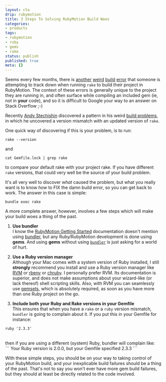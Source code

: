 ```yaml
---
layout: cta
drip: rubymotion
title: 3 Steps To Solving RubyMotion Build Woes
categories:
- products
tags:
- rubymotion
- ruby
- gems
- rake
status: publish
published: true
meta: {}
---
```

Seems every few months, there is [another](http://community.rubymotion.com/t/rm-is-suddenly-only-compiling-my-app-code/14330) [weird](http://community.rubymotion.com/t/redpotion-error-building-vendor-project-vendor-pods-failed-to-create-at-least-one-a-library/1015) [build](http://community.rubymotion.com/t/could-not-find-rake-10-4-2-in-any-of-the-sources/195) [error](http://community.rubymotion.com/t/rake-pod-install-uses-ruby-2-0-0-not-2-3-1/1672) that someone is attempting to track down when running `rake` to build their project in RubyMotion. The context of these errors is generally unique to the project they are running in, and often surface while compiling an included gem (ie, not in **your** code), and so it is difficult to Google your way to an answer on Stack Overflow ;-)

Recently [Andy Stechishin](https://motioneers.slack.com/team/apstechisin) discovered a pattern in his weird [build problems](http://community.rubymotion.com/t/rm-is-suddenly-only-compiling-my-app-code/1433/8), in which he uncovered a version mismatch with an updated version of `rake`.

One quick way of discovering if this is your problem, is to run:

`rake --version`

and

`cat Gemfile.lock | grep rake`

to compare your default rake with your project rake. If you have different `rake` versions, that could very well be the source of your build problem.

It's all very well to discover *what* caused the problem, but what you really want is to know *how* to FIX the damn build error, so you can get back to work.  The answer in this case is simple:

`bundle exec rake`

A more complete answer, however, involves a few steps which will make your build woes a thing of the past.

1. **Use bundler**  
  I know the [RubyMotion Getting Started](http://www.rubymotion.com/developers/guides/manuals/cocoa/getting-started/) 
  documentation doesn't mention using [bundler](http://bundler.io/v1.12/#getting-started), but any Ruby/RubyMotion development is done using **gems**. And using 
  **gems** without using [`bundler`](http://bundler.io/v1.12/#getting-started) is just asking for a world of hurt.
  
1. **Use a Ruby version manager**  
  Although your Mac comes with a system version of Ruby installed, I still **strongly** recommend you 
  install and use a Ruby version manager like [RVM](https://rvm.io) or [rbenv](https://github.com/rbenv/rbenv)
  or [chruby](). I personally prefer RVM. Its documentation is superior, and does not make assumptions about 
  your wizard-like (or lack thereof) shell scripting skills. Also, with RVM you can seamlessly use 
  [gemsets](https://rvm.io/gemsets/basics), which is absolutely required, as soon as you have more than one 
  Ruby project on the go.

1. **Include both your Ruby and Rake versions in your Gemfile**  
  This ensures that when you have a `rake` or a `ruby` version mismatch, `bundler` is going to complain about it. If you put 
  this in your Gemfile for instance:<br/>
  ```
  ruby '2.3.3'
  ```
  <br/>
  then if you are using a different (system) Ruby, bundler will complain like:
  <br/>
  ```
  Your Ruby version is 2.0.0, but your Gemfile specified 2.3.3
  ```
  
With these simple steps, you should be on your way to taking control of your RubyMotion build, and your
inexplicable build failures should be a thing of the past.  That's not to say you won't ever have more gem
build failures, but they should at least be directly related to the code involved.
  
  
